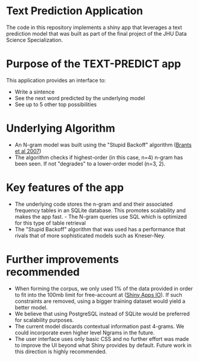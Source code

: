 # Text Prediction Application
The code in this repository implements a shiny app that leverages a text prediction model that was built as part of the final project of the JHU Data Science Specialization.

# Purpose of the TEXT-PREDICT app

This application provides an interface to:
- Write a sintence
- See the next word predicted by the underlying model
- See up to 5 other top possibilities

# Underlying Algorithm

- An N-gram model was built using the "Stupid Backoff" algorithm ([Brants et al 2007](http://www.cs.columbia.edu/~smaskey/CS6998-0412/supportmaterial/langmodel_mapreduce.pdf))
- The algorithm checks if highest-order (in this case, n=4) n-gram has been seen. If not "degrades" to a lower-order model (n=3, 2).

# Key features of the app

- The underlying code stores the n-gram and and their associated frequency tables in an SQLite database. This promotes scalability and makes the app fast. - The N-gram queries use SQL which is optimized for this type of table retrieval
- The "Stupid Backoff" algorithm that was used has a performance that rivals that of more sophisticated models such as Kneser-Ney.

# Further improvements recommended

- When forming the corpus, we only used 1% of the data provided in order to fit into the 100mb limit for free-account at ([Shiny Apps IO](https://shinyapps.io/)). If such constraints are removed, using a bigger training dataset would yield a better model.
- We believe that using PostgreSQL instead of SQLite would be preferred for scalability purposes.
- The current model discards contextual information past 4-grams. We could incorporate even higher level Ngrams in the future.
- The user interface uses only basic CSS and no further effort was made to improve the UI beyond what Shiny provides by default. Future work in this direction is highly recommended.
